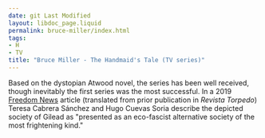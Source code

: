 ```yaml
---
date: git Last Modified
layout: libdoc_page.liquid
permalink: bruce-miller/index.html
tags:
- H
- TV
title: "Bruce Miller - The Handmaid's Tale (TV series)"
---
```


Based on the dystopian Atwood novel, the series has been well received, though inevitably the first series was the most successful. In a 2019 <a href="https://freedomnews.org.uk/cinema-and-ideology-dystopia-at-the-end-of-capitalism/">Freedom News</a> article (translated from prior publication in <em>Revista Torpedo</em>) Teresa Cabrera Sánchez and Hugo Cuevas Soria describe the depicted society of Gilead as "presented as an eco-fascist alternative society of the most frightening kind."